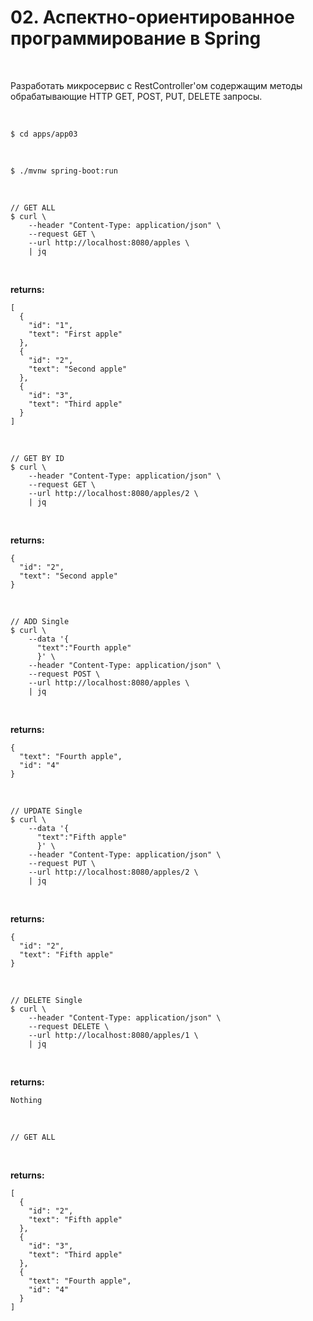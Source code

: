# 02. Аспектно-ориентированное программирование в Spring

<br/>

Разработать микросервис c RestController'ом содержащим методы обрабатывающие HTTP GET, POST, PUT, DELETE запросы.

<br/>

```
$ cd apps/app03
```

<br/>

```
$ ./mvnw spring-boot:run
```


<br/>

```
// GET ALL
$ curl \
    --header "Content-Type: application/json" \
    --request GET \
    --url http://localhost:8080/apples \
    | jq
```

<br/>

**returns:**

```
[
  {
    "id": "1",
    "text": "First apple"
  },
  {
    "id": "2",
    "text": "Second apple"
  },
  {
    "id": "3",
    "text": "Third apple"
  }
]
```


<br/>

```
// GET BY ID
$ curl \
    --header "Content-Type: application/json" \
    --request GET \
    --url http://localhost:8080/apples/2 \
    | jq
```


<br/>

**returns:**

```
{
  "id": "2",
  "text": "Second apple"
}
```

<br/>

```
// ADD Single
$ curl \
    --data '{
      "text":"Fourth apple"
      }' \
    --header "Content-Type: application/json" \
    --request POST \
    --url http://localhost:8080/apples \
    | jq
```


<br/>

**returns:**

```
{
  "text": "Fourth apple",
  "id": "4"
}
```


<br/>

```
// UPDATE Single
$ curl \
    --data '{
      "text":"Fifth apple"
      }' \
    --header "Content-Type: application/json" \
    --request PUT \
    --url http://localhost:8080/apples/2 \
    | jq
```


<br/>

**returns:**

```
{
  "id": "2",
  "text": "Fifth apple"
}
```


<br/>

```
// DELETE Single
$ curl \
    --header "Content-Type: application/json" \
    --request DELETE \
    --url http://localhost:8080/apples/1 \
    | jq
```


<br/>

**returns:**

```
Nothing
```

<br/>

```
// GET ALL
```

<br/>

**returns:**

```
[
  {
    "id": "2",
    "text": "Fifth apple"
  },
  {
    "id": "3",
    "text": "Third apple"
  },
  {
    "text": "Fourth apple",
    "id": "4"
  }
]
```